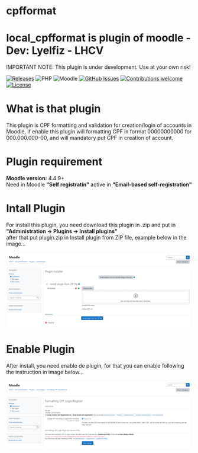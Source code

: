 # cpfformat
local_cpfformat is plugin of moodle - Dev: Lyelfiz - LHCV
=======================================

IMPORTANT NOTE: This plugin is under development. Use at your own risk!

[![Releases](https://img.shields.io/github/release/qubyte/cpfformat.svg?style=flat-square)](https://github.com/Lyelfiz/cpfformat/releases)
![PHP](https://img.shields.io/badge/PHP-v7.0%20to%20v8.2-blue.svg)
![Moodle](https://img.shields.io/badge/Moodle-v4.4.9+%20to%20v5.0.0.X-orange.svg)
[![GitHub Issues](https://img.shields.io/github/issues/Lyelfiz/cpfformat.svg)](https://github.com/Lyelfiz/cpfformat/issues)
[![Contributions welcome](https://img.shields.io/badge/contributions-welcome-green.svg)](#contributing)
[![License](https://img.shields.io/badge/License-GPL%20v3-blue.svg)](#license)

# What is that plugin

This plugin is CPF formatting and validation for creation/login of accounts in Moodle,
if enable this plugin will formatting CPF in format 00000000000 for 000.000.000-00,
and will mandatory put CPF in creation of account.

# Plugin requirement

<strong>Moodle version:</strong> 4.4.9+
<br>Need in Moodle <strong>"Self registratin"</strong> active in <strong>"Email-based self-registration"</strong>

# Intall Plugin
For install this plugin, you need download this plugin in .zip and put in
<br><strong>"Administration -> Plugins -> Install plugins"</strong><br>
after that put plugin.zip in Install plugin from ZIP file, example below in the image...

<img src="pix/installplugin.PNG">

# Enable Plugin
After install, you need enable de plugin, for that you can enable following the instruction in image below...

<img src="pix/pluginmenu.PNG">